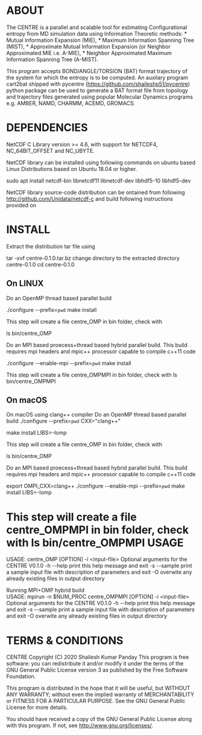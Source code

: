 ABOUT
=====
The CENTRE is a parallel and scalable tool for estimating Configurational 
entropy from MD simulation data using Information Theoretic methods: 
     * Mutual Information Expansion (MIE), 
     * Maximum Information Spanning Tree (MIST), 
     * Approximate Mutual Information Expansion (or Neighbor Approximated MIE i.e. A-MIE), 
     * Neighbor Approximated Maximum Information Spanning Tree (A-MIST). 

This program accepts BOND/ANGLE/TORSION (BAT) format trajectory of the system 
for which the entropy is to be computed. An auxilary program cart2bat shipped 
with pycentre (https://github.com/shaileshp51/pycentre) python package can be used to 
generate a BAT format file from topology and trajectory files generated using popular 
Molecular Dynamics programs e.g. AMBER, NAMD, CHARMM, ACEMD, GROMACS.


DEPENDENCIES
============
NetCDF C Library version >= 4.6, with support for NETCDF4, NC_64BIT_OFFSET and 
NC_UBYTE.

NetCDF library can be installed using following commands on ubuntu based Linux
Distributions based on Ubuntu 18.04 or higher.

sudo apt install netcdf-bin libnetcdf11 libnetcdf-dev libhdf5-10 libhdf5-dev

NetCDF library source-code distribution can be ontained from following 
http://github.com/Unidata/netcdf-c 
and build following instructions provided on 

INSTALL
=======

Extract the distribution tar file using

tar -xvf centre-0.1.0.tar.bz
change directory to the extracted directory centre-0.1.0
cd centre-0.1.0

On LINUX
--------
Do an OpenMP thread based parallel build

./configure --prefix=`pwd`
make install

This step will create a file centre_OMP in bin folder, check with 

ls bin/centre_OMP

Do an MPI based proecess+thread based hybrid parallel build.
This build requires mpi headers and mpic++ processor capable to compile c++11 
code

./configure --enable-mpi --prefix=`pwd`
make install

This step will create a file centre_OMPMPI in bin folder, check with 
ls bin/centre_OMPMPI

On macOS
--------
On macOS using clang++ compiler
Do an OpenMP thread based parallel build
./configure --prefix=`pwd` CXX="clang++"

make install LIBS=-lomp

This step will create a file centre_OMP in bin folder, check with 

ls bin/centre_OMP

Do an MPI based proecess+thread based hybrid parallel build.
This build requires mpi headers and mpic++ processor capable to compile c++11 
code

export OMPI_CXX=clang++
./configure --enable-mpi --prefix=`pwd`
make install LIBS=-lomp

This step will create a file centre_OMPMPI in bin folder, check with 
ls bin/centre_OMPMPI
USAGE
=====
USAGE: 
centre_OMP [OPTION] -i \<input-file\>
Optional arguments for the CENTRE V0.1.0
  -h --help   print this help message and exit
  -s --sample print a sample input file with description of parameters and exit
  -O 		  overwite any already existing files in output directory
    
    
Running MPI+OMP hybrid build   
USAGE: 
mpirun -n $NUM_PROC centre_OMPMPI [OPTION] -i \<input-file\>
Optional arguments for the CENTRE V0.1.0
  -h --help    print this help message and exit
  -s --sample  print a sample input file with description of parameters and exit
  -O 		      overwite any already existing files in output directory


TERMS & CONDITIONS
==================
CENTRE  Copyright (C) 2020  Shailesh Kumar Panday
This program is free software: you can redistribute it and/or modify
it under the terms of the GNU General Public License  version 3
as published by the Free Software Foundation.

This program is distributed in the hope that it will be useful,
but WITHOUT ANY WARRANTY; without even the implied warranty of
MERCHANTABILITY or FITNESS FOR A PARTICULAR PURPOSE.  See the
GNU General Public License for more details.

You should have received a copy of the GNU General Public License
along with this program.  If not, see <http://www.gnu.org/licenses/>.
